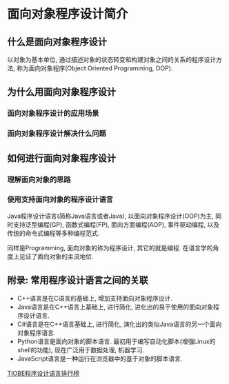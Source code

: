 # 面向对象程序设计简介
## 什么是面向对象程序设计
以对象为基本单位, 通过描述对象的状态转变和构建对象之间的关系的程序设计方法, 称为面向对象程序(Object Oriented Programming, OOP). 

## 为什么用面向对象程序设计
### 面向对象程序设计的应用场景

### 面向对象程序设计解决什么问题

## 如何进行面向对象程序设计
### 理解面向对象的思路

### 使用支持面向对象的程序设计语言
Java程序设计语言(简称Java语言或者Java), 以面向对象程序设计(OOP)为主, 同时支持泛型编程(GP), 函数式编程(FP), 面向方面编程(AOP), 事件驱动编程, 以及传统的命令式编程等多种编程范式.

同样是Programming, 面向对象的称为程序设计, 其它的就是编程. 在语言学的角度上见证了面向对象的主流地位.
## 附录: 常用程序设计语言之间的关联
- C++语言是在C语言的基础上, 增加支持面向对象程序设计.
- Java语言是在C++语言上基础上, 进行简化, 进化出的易于使用的面向对象程序设计语言.
- C#语言是在C++语言基础上, 进行简化, 演化出的类似Java语言的另一个面向对象程序语言.
- Python语言是面向对象的脚本语言. 最初用于编写自动化脚本(增强Linux的shell的功能), 现在广泛用于数据处理, 机器学习. 
- JavaScript语言是一种运行在浏览器中的基于对象的脚本语言. 

[TIOBE程序设计语言排行榜](https://www.tiobe.com/tiobe-index/ "TIOBE Index")
